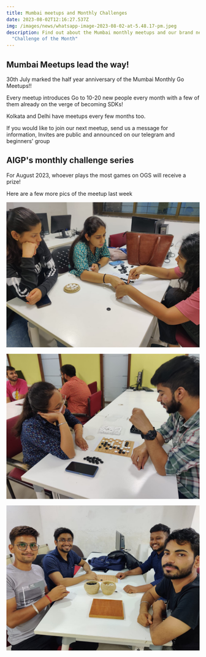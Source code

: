 ```yaml
---
title: Mumbai meetups and Monthly Challenges
date: 2023-08-02T12:16:27.537Z
img: /images/news/whatsapp-image-2023-08-02-at-5.48.17-pm.jpeg
description: Find out about the Mumbai monthly meetups and our brand new
  "Challenge of the Month"
---
```

## Mumbai Meetups lead the way!

30th July marked the half year anniversary of the Mumbai Monthly Go Meetups!!

Every meetup introduces Go to 10-20 new people every month with a few of them already on the verge of becoming SDKs!

Kolkata and Delhi have meetups every few months too.

If you would like to join our next meetup, send us a message for information, Invites are public and announced on our telegram and beginners' group

## AIGP's monthly challenge series

For August 2023, whoever plays the most games on OGS will receive a prize!

Here are a few more pics of the meetup last week

![](/images/news/whatsapp-image-2023-08-02-at-5.48.18-pm.jpeg)

![](/images/news/whatsapp-image-2023-08-02-at-5.48.18-pm-1-.jpeg)

![](/images/news/whatsapp-image-2023-08-02-at-5.48.19-pm.jpeg)